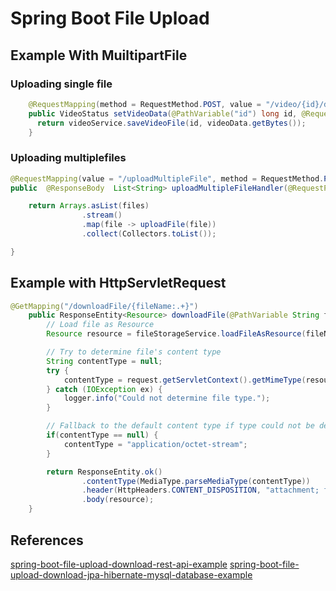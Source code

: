 
# Spring Boot File Upload

## Example With MuiltipartFile
### Uploading single file
```java
    @RequestMapping(method = RequestMethod.POST, value = "/video/{id}/data"/*, consumes = MediaType.MULTIPART_FORM_DATA_VALUE*/)  
    public VideoStatus setVideoData(@PathVariable("id") long id, @RequestPart("data") MultipartFile videoData) throws IOException {  
	  return videoService.saveVideoFile(id, videoData.getBytes());  
    }
```

### Uploading multiplefiles
```java
@RequestMapping(value = "/uploadMultipleFile", method = RequestMethod.POST)
public  @ResponseBody  List<String> uploadMultipleFileHandler(@RequestParam("name") String[] names, @RequestParam("file") MultipartFile[] files) {

	return Arrays.asList(files)
                .stream()
                .map(file -> uploadFile(file))
                .collect(Collectors.toList());

}
```

## Example with HttpServletRequest
```java
@GetMapping("/downloadFile/{fileName:.+}")
    public ResponseEntity<Resource> downloadFile(@PathVariable String fileName, HttpServletRequest request) {
        // Load file as Resource
        Resource resource = fileStorageService.loadFileAsResource(fileName);

        // Try to determine file's content type
        String contentType = null;
        try {
            contentType = request.getServletContext().getMimeType(resource.getFile().getAbsolutePath());
        } catch (IOException ex) {
            logger.info("Could not determine file type.");
        }

        // Fallback to the default content type if type could not be determined
        if(contentType == null) {
            contentType = "application/octet-stream";
        }

        return ResponseEntity.ok()
                .contentType(MediaType.parseMediaType(contentType))
                .header(HttpHeaders.CONTENT_DISPOSITION, "attachment; filename=\"" + resource.getFilename() + "\"")
                .body(resource);
    }
```


## References
[spring-boot-file-upload-download-rest-api-example](https://www.callicoder.com/spring-boot-file-upload-download-rest-api-example/)
[spring-boot-file-upload-download-jpa-hibernate-mysql-database-example](https://www.callicoder.com/spring-boot-file-upload-download-jpa-hibernate-mysql-database-example/)
